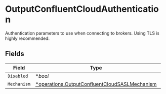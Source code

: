 # OutputConfluentCloudAuthentication

Authentication parameters to use when connecting to brokers. Using TLS is highly recommended.


## Fields

| Field                                                                                                         | Type                                                                                                          | Required                                                                                                      | Description                                                                                                   |
| ------------------------------------------------------------------------------------------------------------- | ------------------------------------------------------------------------------------------------------------- | ------------------------------------------------------------------------------------------------------------- | ------------------------------------------------------------------------------------------------------------- |
| `Disabled`                                                                                                    | **bool*                                                                                                       | :heavy_minus_sign:                                                                                            | N/A                                                                                                           |
| `Mechanism`                                                                                                   | [*operations.OutputConfluentCloudSASLMechanism](../../models/operations/outputconfluentcloudsaslmechanism.md) | :heavy_minus_sign:                                                                                            | N/A                                                                                                           |